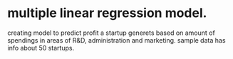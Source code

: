 # multiple linear regression model.
creating model to predict profit a startup generets based on amount of spendings in areas of R&D, administration and marketing.
sample data has info about 50 startups.

